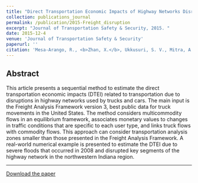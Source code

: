 ```yaml
---
title: "Direct Transportation Economic Impacts of Highway Networks Disruptions Using Public Data from United States"
collection: publications_journal
permalink: /publication/2015-Freight_disruption
excerpt: "Journal of Transportation Safety & Security, 2015. "
date: 2015-12-4
venue: 'Journal of Transportation Safety & Security'
paperurl: ''
citation: 'Mesa-Arango, R., <b>Zhan, X.</b>, Ukkusuri, S. V., Mitra, A., 2016. Direct Transportation Economic Impacts of Highway Networks Disruptions Using Public Data from United States. <i>Journal of Transportation Safety & Security</i>, 8(1), 36-55.'
---
```



Abstract
---
This article presents a sequential method to estimate the direct transportation economic impacts (DTEI) related to transportation due to disruptions in highway networks used by trucks and cars. The main input is the Freight Analysis Framework version 3, best public data for truck movements in the United States. The method considers multicommodity flows in an equilibrium framework, associates monetary values to changes in traffic conditions that are specific to each user type, and links truck flows with commodity flows. This approach can consider transportation analysis zones smaller than those presented in the Freight Analysis Framework. A real-world numerical example is presented to estimate the DTEI due to severe floods that occurred in 2008 and disrupted key segments of the highway network in the northwestern Indiana region.

---
[Download the paper](http://zhanxianyuan.xyz/files/Freight_disruption.pdf)


